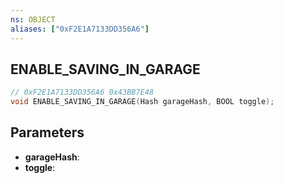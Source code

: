 ```yaml
---
ns: OBJECT
aliases: ["0xF2E1A7133DD356A6"]
---
```

## ENABLE_SAVING_IN_GARAGE

```c
// 0xF2E1A7133DD356A6 0x43BB7E48
void ENABLE_SAVING_IN_GARAGE(Hash garageHash, BOOL toggle);
```

## Parameters
* **garageHash**: 
* **toggle**: 

